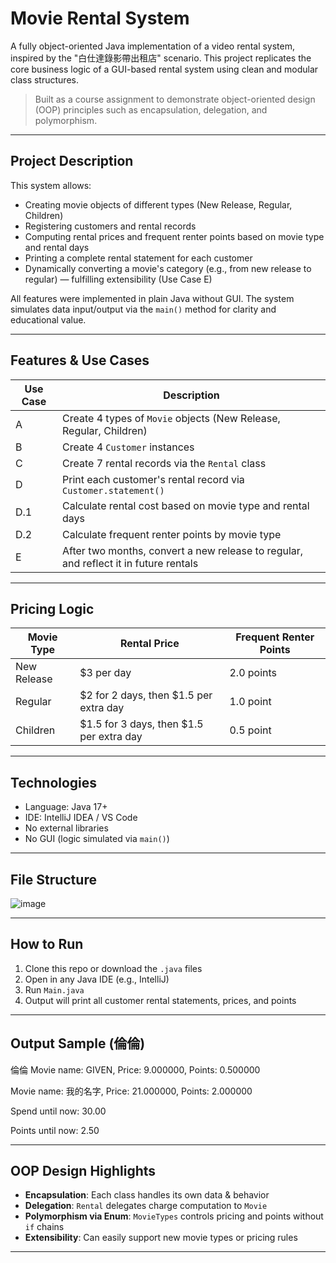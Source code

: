 # Movie Rental System

A fully object-oriented Java implementation of a video rental system, inspired by the "白仕達錄影帶出租店" scenario. This project replicates the core business logic of a GUI-based rental system using clean and modular class structures.

> Built as a course assignment to demonstrate object-oriented design (OOP) principles such as encapsulation, delegation, and polymorphism.

---

## Project Description

This system allows:
- Creating movie objects of different types (New Release, Regular, Children)
- Registering customers and rental records
- Computing rental prices and frequent renter points based on movie type and rental days
- Printing a complete rental statement for each customer
- Dynamically converting a movie's category (e.g., from new release to regular) — fulfilling extensibility (Use Case E)

All features were implemented in plain Java without GUI. The system simulates data input/output via the `main()` method for clarity and educational value.

---

## Features & Use Cases

| Use Case | Description |
|----------|-------------|
| A        | Create 4 types of `Movie` objects (New Release, Regular, Children) |
| B        | Create 4 `Customer` instances |
| C        | Create 7 rental records via the `Rental` class |
| D        | Print each customer's rental record via `Customer.statement()` |
| D.1      | Calculate rental cost based on movie type and rental days |
| D.2      | Calculate frequent renter points by movie type |
| E        | After two months, convert a new release to regular, and reflect it in future rentals |

---

## Pricing Logic

| Movie Type     | Rental Price                                    | Frequent Renter Points |
|----------------|--------------------------------------------------|--------------------------|
| New Release    | \$3 per day                                      | 2.0 points               |
| Regular        | \$2 for 2 days, then \$1.5 per extra day         | 1.0 point                |
| Children       | \$1.5 for 3 days, then \$1.5 per extra day       | 0.5 point                |

---

## Technologies

- Language: Java 17+
- IDE: IntelliJ IDEA / VS Code
- No external libraries
- No GUI (logic simulated via `main()`)

---

## File Structure

![image](https://github.com/user-attachments/assets/63b78936-23fe-4d6f-b5e9-364148daf119)

---

## How to Run

1. Clone this repo or download the `.java` files
2. Open in any Java IDE (e.g., IntelliJ)
3. Run `Main.java`
4. Output will print all customer rental statements, prices, and points

---

## Output Sample (倫倫)

倫倫
Movie name: GIVEN, Price: 9.000000, Points: 0.500000

Movie name: 我的名字, Price: 21.000000, Points: 2.000000

Spend until now: 30.00

Points until now: 2.50


---

## OOP Design Highlights

- **Encapsulation**: Each class handles its own data & behavior
- **Delegation**: `Rental` delegates charge computation to `Movie`
- **Polymorphism via Enum**: `MovieTypes` controls pricing and points without `if` chains
- **Extensibility**: Can easily support new movie types or pricing rules

---



